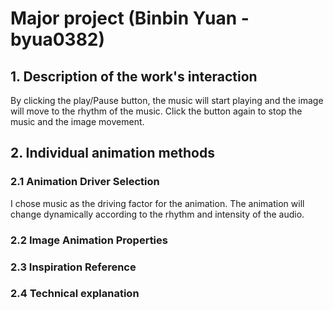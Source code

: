 # Major project (Binbin Yuan - byua0382)

## 1. Description of the work's interaction
By clicking the play/Pause button, the music will start playing and the image will move to the rhythm of the music. Click the button again to stop the music and the image movement.

## 2. Individual animation methods

### 2.1 Animation Driver Selection
I chose music as the driving factor for the animation. The animation will change dynamically according to the rhythm and intensity of the audio.

### 2.2 Image Animation Properties

### 2.3 Inspiration Reference

### 2.4 Technical explanation